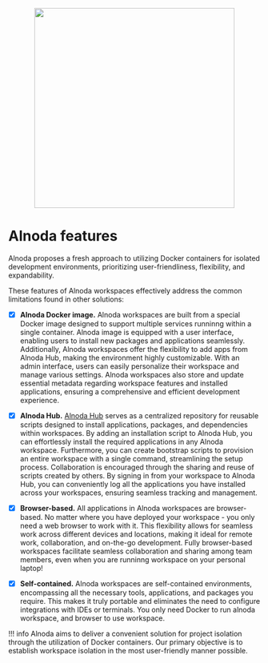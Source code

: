 <p align="center">
  <img src="../img/cloud-computing.svg" alt="" width="400">
</p>

# Alnoda features

Alnoda proposes a fresh approach to utilizing Docker containers for isolated development environments, prioritizing user-friendliness, flexibility, and expandability.

These features of Alnoda workspaces effectively address the common limitations found in other solutions:

- [x] __Alnoda Docker image.__ Alnoda workspaces are built from a special Docker image designed to support multiple services runninng 
within a single container. Alnoda image is equipped with a user interface, enabling users to install new packages and applications 
seamlessly. Additionally, Alnoda workspaces offer the flexibility to add apps from Alnoda Hub, making the environment highly 
customizable. With an admin interface, users can easily personalize their workspace and manage various settings. Alnoda workspaces 
also store and update essential metadata regarding workspace features and installed applications, ensuring a comprehensive 
and efficient development experience.

- [x] __Alnoda Hub.__ [Alnoda Hub](https://alnoda.org) serves as a centralized repository for reusable scripts designed to install applications, 
packages, and dependencies within workspaces. By adding an installation script to Alnoda Hub, you can effortlessly install 
the required applications in any Alnoda workspace. Furthermore, you can create bootstrap scripts to provision an entire 
workspace with a single command, streamlining the setup process. Collaboration is encouraged through the sharing and reuse 
of scripts created by others. By signing in from your workspace to Alnoda Hub, you can conveniently log all the applications 
you have installed across your workspaces, ensuring seamless tracking and management.

- [x] __Browser-based.__ All applications in Alnoda workspaces are browser-based. No matter where you have deployed your workspace - you only need a web browser to work with it. 
This flexibility allows for seamless work across different devices and locations, making it ideal for remote work, collaboration, and on-the-go development. Fully browser-based workspaces 
facilitate seamless collaboration and sharing among team members, even when you are runninng workspace on your personal laptop!

- [x] __Self-contained.__ Alnoda workspaces are self-contained environments, encompassing all the necessary tools, applications, 
and packages you require. This makes it truly portable and eliminates the need to configure integrations with IDEs or terminals. 
You only need Docker to run alnoda workspace, and browser to use workspace.

!!! info
    Alnoda aims to deliver a convenient solution for project isolation through the utilization of Docker containers. Our primary objective is to establish workspace isolation in the most user-friendly manner possible.

